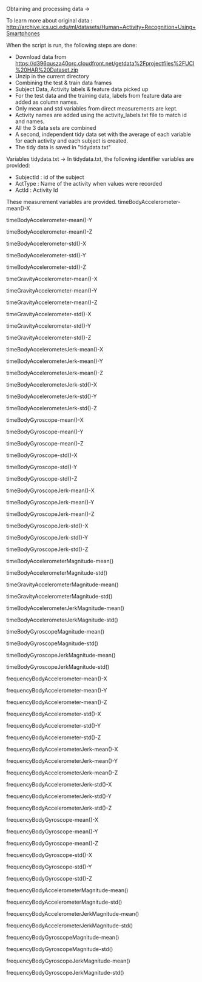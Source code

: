 Obtaining and processing data ->

To learn more about original data : http://archive.ics.uci.edu/ml/datasets/Human+Activity+Recognition+Using+Smartphones

When the script is run, the following steps are done:  
- Download data from https://d396qusza40orc.cloudfront.net/getdata%2Fprojectfiles%2FUCI%20HAR%20Dataset.zip
- Unzip in the current directory  
- Combining the test & train data frames
- Subject Data, Activity labels & feature data picked up
- For the test data and the training data, labels from feature data are added as column names.
- Only mean and std variables from direct measurements are kept. 
- Activity names are added using the activity_labels.txt file to match id and names.  
- All the 3 data sets are combined 
- A second, independent tidy data set with the average of each variable for each activity and each subject is created.  
- The tidy data is saved in "tidydata.txt"

Variables tidydata.txt ->
In tidydata.txt, the following identifier variables are provided:

- SubjectId : id of the subject
- ActType : Name of the activity when values were recorded
- ActId : Activity Id

These measurement variables are provided. 
timeBodyAccelerometer-mean()-X

timeBodyAccelerometer-mean()-Y

timeBodyAccelerometer-mean()-Z

timeBodyAccelerometer-std()-X

timeBodyAccelerometer-std()-Y

timeBodyAccelerometer-std()-Z

timeGravityAccelerometer-mean()-X

timeGravityAccelerometer-mean()-Y

timeGravityAccelerometer-mean()-Z

timeGravityAccelerometer-std()-X

timeGravityAccelerometer-std()-Y

timeGravityAccelerometer-std()-Z

timeBodyAccelerometerJerk-mean()-X

timeBodyAccelerometerJerk-mean()-Y

timeBodyAccelerometerJerk-mean()-Z

timeBodyAccelerometerJerk-std()-X

timeBodyAccelerometerJerk-std()-Y

timeBodyAccelerometerJerk-std()-Z

timeBodyGyroscope-mean()-X

timeBodyGyroscope-mean()-Y

timeBodyGyroscope-mean()-Z

timeBodyGyroscope-std()-X

timeBodyGyroscope-std()-Y

timeBodyGyroscope-std()-Z

timeBodyGyroscopeJerk-mean()-X

timeBodyGyroscopeJerk-mean()-Y

timeBodyGyroscopeJerk-mean()-Z

timeBodyGyroscopeJerk-std()-X

timeBodyGyroscopeJerk-std()-Y

timeBodyGyroscopeJerk-std()-Z

timeBodyAccelerometerMagnitude-mean()

timeBodyAccelerometerMagnitude-std()

timeGravityAccelerometerMagnitude-mean()

timeGravityAccelerometerMagnitude-std()

timeBodyAccelerometerJerkMagnitude-mean()

timeBodyAccelerometerJerkMagnitude-std()

timeBodyGyroscopeMagnitude-mean()

timeBodyGyroscopeMagnitude-std()

timeBodyGyroscopeJerkMagnitude-mean()

timeBodyGyroscopeJerkMagnitude-std()

frequencyBodyAccelerometer-mean()-X

frequencyBodyAccelerometer-mean()-Y

frequencyBodyAccelerometer-mean()-Z

frequencyBodyAccelerometer-std()-X

frequencyBodyAccelerometer-std()-Y

frequencyBodyAccelerometer-std()-Z

frequencyBodyAccelerometerJerk-mean()-X

frequencyBodyAccelerometerJerk-mean()-Y

frequencyBodyAccelerometerJerk-mean()-Z

frequencyBodyAccelerometerJerk-std()-X

frequencyBodyAccelerometerJerk-std()-Y

frequencyBodyAccelerometerJerk-std()-Z

frequencyBodyGyroscope-mean()-X

frequencyBodyGyroscope-mean()-Y

frequencyBodyGyroscope-mean()-Z

frequencyBodyGyroscope-std()-X

frequencyBodyGyroscope-std()-Y

frequencyBodyGyroscope-std()-Z

frequencyBodyAccelerometerMagnitude-mean()

frequencyBodyAccelerometerMagnitude-std()

frequencyBodyAccelerometerJerkMagnitude-mean()

frequencyBodyAccelerometerJerkMagnitude-std()

frequencyBodyGyroscopeMagnitude-mean()

frequencyBodyGyroscopeMagnitude-std()

frequencyBodyGyroscopeJerkMagnitude-mean()

frequencyBodyGyroscopeJerkMagnitude-std()
